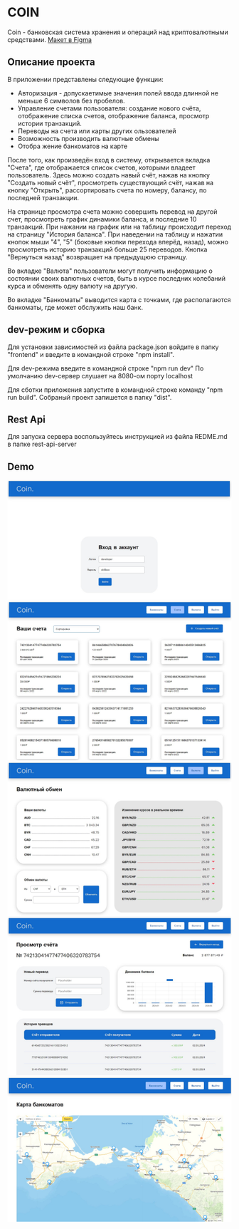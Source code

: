 # COIN
Coin - банковская система хранения и операций над криптовалютными средствами. 
<a href="https://www.figma.com/file/JUJVDoP27x18v4Eqt66SdK/Bank?type=design&node-id=1-1598&mode=design&t=oYsJrW1mxJzbOn45-0">Mакет в Figma</a>

## Описание проекта
В приложении представлены следующие функции:
<ul>
  <li>Авторизация - допускаетимые значения полей ввода длинной не меньше 6 символов без пробелов.</li>
  <li>Управление счетами пользователя: создание нового счёта, отображение списка счетов, отображение баланса, просмотр истории транзакций.</li>
  <li>Переводы на счета или карты других ользователей</li>
  <li>Возможность производить валютные обмены</li>
  <li>Отобра  жение банкоматов на карте</li>
</ul>
<p>После того, как произведён вход в систему, открывается вкладка "Счета", где отображается список счетов, которыми владеет пользователь. Здесь можно создать навый счёт, нажав на кнопку "Создать новый счёт", просмотреть существующий счёт, нажав на кнопку "Открыть", рассортировать счета по номеру, балансу, по последней транзакции.</p>
<p>На странице просмотра счета можно совершить перевод на другой счет, просмотреть график динамики баланса, и последние 10 транзакций. При нажании на график или на таблицу происходит переход на страницу "История баланса". При наведении на таблицу и нажатии кнопок мыши "4", "5" (боковые кнопки перехода вперёд, назад), можно просмотреть историю транзакций больше 25 переводов. Кнопка "Вернуться назад" возвращает на предыдущюю страницу.</p>
<p>Во вкладке "Валюта" пользователи могут получить информацию о состоянии своих валютных счетов, быть в курсе последних колебаний курса и обменять одну валюту на другую.</p>
<p>Во вкладке "Банкоматы" выводится карта с точками, где располагаются банкоматы, где может обслужить наш банк.</p>

## dev-режим и сборка
Для установки зависимостей из файла package.json войдите в папку "frontend" и введите в командной строке "npm install".

Для dev-режима введите в командной строке "npm run dev"
По умолчанию dev-сервер слушает на 8080-ом порту localhost

Для сботки приложения запустите в командной строке команду "npm run build".
Собраный проект запишется в папку "dist".

## Rest Api
Для запуска сервера воспользуйтесь инструкцией из файла REDME.md в папке rest-api-server

## Demo

<img src="/img_demo/enter.jpg">
<img src="/img_demo/Checks.jpg">
<img src="/img_demo/valuts.jpg">
<img src="/img_demo/viewing.jpg">
<img src="/img_demo/map.jpg">
